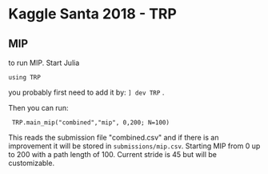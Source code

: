 # Kaggle Santa 2018 - TRP

## MIP
to run MIP. Start Julia
```
using TRP
```

you probably first need to add it by: `] dev TRP` .

Then you can run:

```
 TRP.main_mip("combined","mip", 0,200; N=100)
```

This reads the submission file "combined.csv" and if there is an improvement it will be stored in `submissions/mip.csv`.
Starting MIP from 0 up to 200 with a path length of 100. Current stride is 45 but will be customizable.